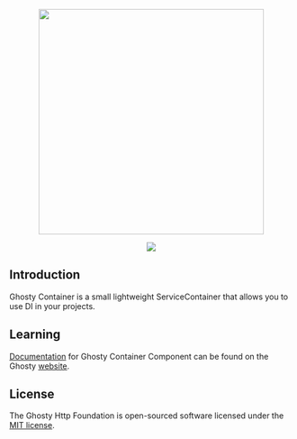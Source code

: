 <p align="center"><a href="https://ghostyphp.github.io/docs/Components/Container.html" target="_blank"><img src="https://ghostyphp.github.io/assets/icons/Logo_title.svg" width="400"></a></p>

<p align="center"><a href="https://ghostyphp.github.io/docs/Components/Container.html"><img src="https://img.shields.io/badge/view-Documentation-blue?style=for-the-badge"/></a>

## Introduction
Ghosty Container is a small lightweight ServiceContainer that allows you to use DI in your projects.

## Learning
[Documentation](https://ghostyphp.github.io/docs/Components/Container.html) for Ghosty Container Component can be found on the Ghosty [website](https://ghostyphp.github.io/docs/Components/Container.html).


## License
The Ghosty Http Foundation is open-sourced software licensed under the [MIT license](https://opensource.org/license/mit).